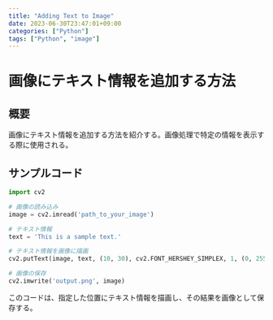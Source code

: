 ```yaml
---
title: "Adding Text to Image"
date: 2023-06-30T23:47:01+09:00
categories: ["Python"]
tags: ["Python", "image"]
---
```

# 画像にテキスト情報を追加する方法

## 概要
画像にテキスト情報を追加する方法を紹介する。画像処理で特定の情報を表示する際に使用される。

## サンプルコード

```python
import cv2

# 画像の読み込み
image = cv2.imread('path_to_your_image')

# テキスト情報
text = 'This is a sample text.'

# テキスト情報を画像に描画
cv2.putText(image, text, (10, 30), cv2.FONT_HERSHEY_SIMPLEX, 1, (0, 255, 0), 2)

# 画像の保存
cv2.imwrite('output.png', image)
```
このコードは、指定した位置にテキスト情報を描画し、その結果を画像として保存する。